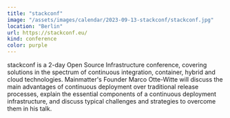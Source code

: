 ```yaml
---
title: "stackconf"
image: "/assets/images/calendar/2023-09-13-stackconf/stackconf.jpg"
location: "Berlin"
url: https://stackconf.eu/
kind: conference
color: purple
---
```


stackconf is a 2-day Open Source Infrastructure conference, covering solutions in the spectrum of continuous integration, container, hybrid and cloud technologies. Mainmatter's Founder Marco Otte-Witte will discuss the main advantages of continuous deployment over traditional release processes, explain the essential components of a continuous deployment infrastructure, and discuss typical challenges and strategies to overcome them in his talk.
